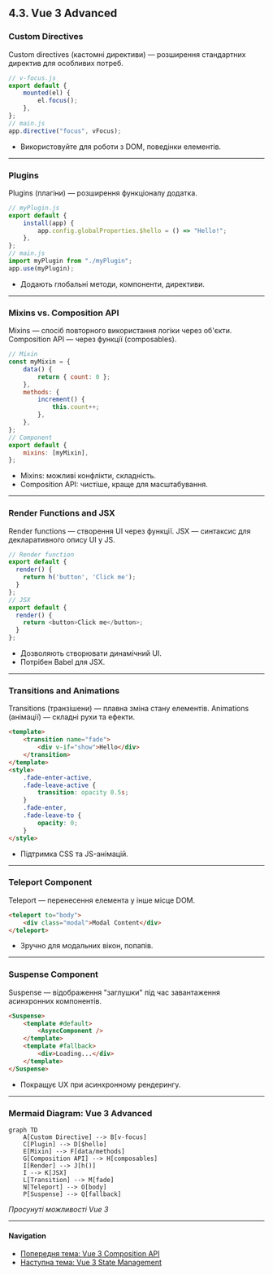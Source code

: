 ## 4.3. Vue 3 Advanced

### Custom Directives

Custom directives (кастомні директиви) — розширення стандартних директив для особливих потреб.

```js
// v-focus.js
export default {
    mounted(el) {
        el.focus();
    },
};
// main.js
app.directive("focus", vFocus);
```

-   Використовуйте для роботи з DOM, поведінки елементів.

---

### Plugins

Plugins (плагіни) — розширення функціоналу додатка.

```js
// myPlugin.js
export default {
    install(app) {
        app.config.globalProperties.$hello = () => "Hello!";
    },
};
// main.js
import myPlugin from "./myPlugin";
app.use(myPlugin);
```

-   Додають глобальні методи, компоненти, директиви.

---

### Mixins vs. Composition API

Mixins — спосіб повторного використання логіки через об'єкти.
Composition API — через функції (composables).

```js
// Mixin
const myMixin = {
    data() {
        return { count: 0 };
    },
    methods: {
        increment() {
            this.count++;
        },
    },
};
// Component
export default {
    mixins: [myMixin],
};
```

-   Mixins: можливі конфлікти, складність.
-   Composition API: чистіше, краще для масштабування.

---

### Render Functions and JSX

Render functions — створення UI через функції.
JSX — синтаксис для декларативного опису UI у JS.

```js
// Render function
export default {
  render() {
    return h('button', 'Click me');
  }
};
// JSX
export default {
  render() {
    return <button>Click me</button>;
  }
};
```

-   Дозволяють створювати динамічний UI.
-   Потрібен Babel для JSX.

---

### Transitions and Animations

Transitions (транзішени) — плавна зміна стану елементів.
Animations (анімації) — складні рухи та ефекти.

```html
<template>
    <transition name="fade">
        <div v-if="show">Hello</div>
    </transition>
</template>
<style>
    .fade-enter-active,
    .fade-leave-active {
        transition: opacity 0.5s;
    }
    .fade-enter,
    .fade-leave-to {
        opacity: 0;
    }
</style>
```

-   Підтримка CSS та JS-анімацій.

---

### Teleport Component

Teleport — перенесення елемента у інше місце DOM.

```html
<teleport to="body">
    <div class="modal">Modal Content</div>
</teleport>
```

-   Зручно для модальних вікон, попапів.

---

### Suspense Component

Suspense — відображення "заглушки" під час завантаження асинхронних компонентів.

```html
<Suspense>
    <template #default>
        <AsyncComponent />
    </template>
    <template #fallback>
        <div>Loading...</div>
    </template>
</Suspense>
```

-   Покращує UX при асинхронному рендерингу.

---

### Mermaid Diagram: Vue 3 Advanced

```mermaid
graph TD
    A[Custom Directive] --> B[v-focus]
    C[Plugin] --> D[$hello]
    E[Mixin] --> F[data/methods]
    G[Composition API] --> H[composables]
    I[Render] --> J[h()]
    I --> K[JSX]
    L[Transition] --> M[fade]
    N[Teleport] --> O[body]
    P[Suspense] --> Q[fallback]
```

_Просунуті можливості Vue 3_

---

#### Navigation

-   [Попередня тема: Vue 3 Composition API](4.2-vue3-composition-api.md)
-   [Наступна тема: Vue 3 State Management](4.4-vue3-state-management.md)
